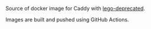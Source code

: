 Source of docker image for Caddy with
[lego-deprecated](https://github.com/caddy-dns/lego-deprecated).

Images are built and pushed using GitHub Actions.
